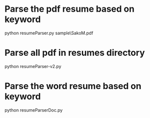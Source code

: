 # Parse the pdf resume based on keyword
python resumeParser.py sample\SakoM.pdf

# Parse all pdf in resumes directory
python resumeParser-v2.py

# Parse the word resume based on keyword
python resumeParserDoc.py